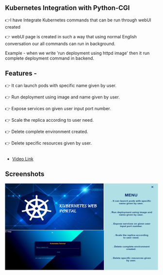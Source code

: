## Kubernetes Integration with Python-CGI


👉I have Integrate Kubernetes commands that can be run through webUI created

👉 webUI page is created in such a way that using normal English conversation our all commands can run in background.

Example - when we write 'run deployment using httpd image' then it run complete deployment command in backend.

## Features -
👉 It can launch pods with specific name given by user.

👉 Run deployment using image and name given by user.

👉 Expose services on given user input port number.

👉 Scale the replica according to user need.

👉 Delete complete environment created.

👉 Delete specific resources given by user.

##
- [Video Link](https://www.linkedin.com/posts/tejaswininagtode_task9-taskabr09-worldrecordholder-activity-6820075849165938688-ROOs?utm_source=share&utm_medium=member_desktop)

## Screenshots

![App Screenshot](https://github.com/tejaswininagtode/Kubernetes_Integration_with-_python_CGI/blob/main/Template/Web_UI.jpg)

